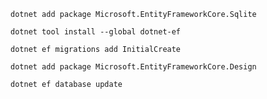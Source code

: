 ```
dotnet add package Microsoft.EntityFrameworkCore.Sqlite
```

```
dotnet tool install --global dotnet-ef
```

```
dotnet ef migrations add InitialCreate
```

```
dotnet add package Microsoft.EntityFrameworkCore.Design
```

```
dotnet ef database update
```